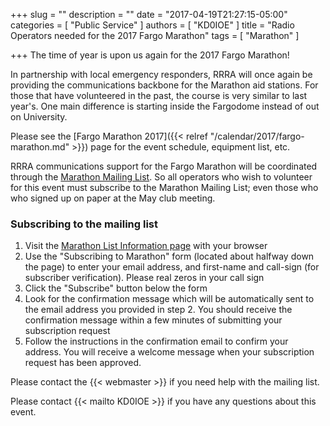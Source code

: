 +++
slug = ""
description = ""
date = "2017-04-19T21:27:15-05:00"
categories = [ "Public Service" ]
authors = [ "KD0IOE" ]
title = "Radio Operators needed for the 2017 Fargo Marathon"
tags = [ "Marathon" ]

+++
The time of year is upon us again for the 2017 Fargo Marathon!

In partnership with local emergency responders, RRRA will once again be
providing the communications backbone for the Marathon aid stations.
For those that have volunteered in the past, the course is very similar
to last year's. One main difference is starting inside the
Fargodome instead of out on University.

Please see the
[Fargo Marathon 2017]({{< relref "/calendar/2017/fargo-marathon.md" >}})
page for the event schedule, equipment list, etc.

RRRA communications support for the Fargo Marathon will be coordinated through
the
[Marathon Mailing List](https://lists.rrra.org/mailman/listinfo/marathon).
So all operators who wish to volunteer for this event must subscribe to the
Marathon Mailing List; even those who who signed up on paper at the May club
meeting.

<!--more-->
### Subscribing to the mailing list

1. Visit the
[Marathon List Information page](https://lists.rrra.org/mailman/listinfo/marathon)
 with your
browser
1. Use the "Subscribing to Marathon" form (located about halfway down
the page) to enter your email address, and first-name and call-sign
(for subscriber verification). Please real zeros in your call sign
1. Click the "Subscribe" button below the form
1. Look for the confirmation message which will be automatically sent
to the email address you provided in step 2. You should receive the
confirmation message within a few minutes of submitting your
subscription request
1. Follow the instructions in the confirmation email to confirm your
address. You will receive a welcome message when your subscription
request has been approved.

Please contact the {{< webmaster >}} if you need help with the mailing
list.

Please contact {{< mailto KD0IOE >}} if you have any questions about this
event.
